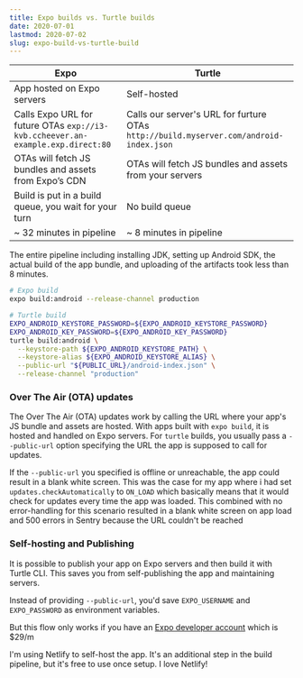 ```yaml
---
title: Expo builds vs. Turtle builds
date: 2020-07-01
lastmod: 2020-07-02
slug: expo-build-vs-turtle-build
---
```


| Expo                                                                            | Turtle                                                                                 |
| ------------------------------------------------------------------------------- | -------------------------------------------------------------------------------------- |
| App hosted on Expo servers                                                      | Self-hosted                                                                            |
| Calls Expo URL for future OTAs `exp://i3-kvb.ccheever.an-example.exp.direct:80` | Calls our server's URL for furture OTAs `http://build.myserver.com/android-index.json` |
| OTAs will fetch JS bundles and assets from Expo’s CDN                           | OTAs will fetch JS bundles and assets from your servers                                |
| Build is put in a build queue, you wait for your turn                           | No build queue                                                                         |
| ~ 32 minutes in pipeline                                                        | ~ 8 minutes in pipeline                                                                |

The entire pipeline including installing JDK, setting up Android SDK, the actual build of the app bundle, and uploading of the artifacts took less than 8 minutes.

```bash
# Expo build
expo build:android --release-channel production
```

```bash
# Turtle build
EXPO_ANDROID_KEYSTORE_PASSWORD=${EXPO_ANDROID_KEYSTORE_PASSWORD}
EXPO_ANDROID_KEY_PASSWORD=${EXPO_ANDROID_KEY_PASSWORD}
turtle build:android \
  --keystore-path ${EXPO_ANDROID_KEYSTORE_PATH} \
  --keystore-alias ${EXPO_ANDROID_KEYSTORE_ALIAS} \
  --public-url "${PUBLIC_URL}/android-index.json" \
  --release-channel "production"
```

### Over The Air (OTA) updates

The Over The Air (OTA) updates work by calling the URL where your app's JS bundle and assets are hosted. With apps built with `expo build`, it is hosted and handled on Expo servers. For `turtle` builds, you usually pass a `--public-url` option specifying the URL the app is supposed to call for updates.

If the `--public-url` you specified is offline or unreachable, the app could result in a blank white screen. This was the case for my app where i had set `updates.checkAutomatically` to `ON_LOAD` which basically means that it would check for updates every time the app was loaded. This combined with no error-handling for this scenario resulted in a blank white screen on app load and 500 errors in Sentry because the URL couldn't be reached

### Self-hosting and Publishing

It is possible to publish your app on Expo servers and then build it with Turtle CLI. This saves you from self-publishing the app and maintaining servers.

Instead of providing `--public-url`, you'd save `EXPO_USERNAME` and `EXPO_PASSWORD` as environment variables.

But this flow only works if you have an [Expo developer account](https://expo.io/developer-services) which is \$29/m

I'm using Netlify to self-host the app. It's an additional step in the build pipeline, but it's free to use once setup. I love Netlify!
